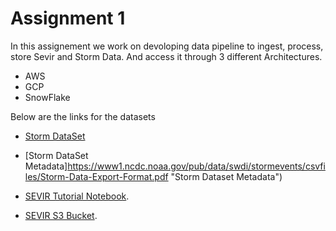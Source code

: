 # Assignment 1

In this assignement we work on devoloping data pipeline to ingest, process, store Sevir and Storm Data.
And access it through 3 different Architectures.
  * AWS
  * GCP 
  * SnowFlake

Below are the links for the datasets

  * [Storm DataSet](https://www.ncdc.noaa.gov/stormevents/ftp.jsp "Storm Dataset")

  * [Storm DataSet Metadata]https://www1.ncdc.noaa.gov/pub/data/swdi/stormevents/csvfiles/Storm-Data-Export-Format.pdf "Storm Dataset Metadata")

  * [SEVIR Tutorial Notebook](https://nbviewer.jupyter.org/github/MIT-AI-Accelerator/eie-sevir/blob/master/examples/SEVIR_Tutorial.ipynb). 

  * [SEVIR S3 Bucket](https://s3.console.aws.amazon.com/s3/buckets/sevir?prefix=data/&showversions=false). 
